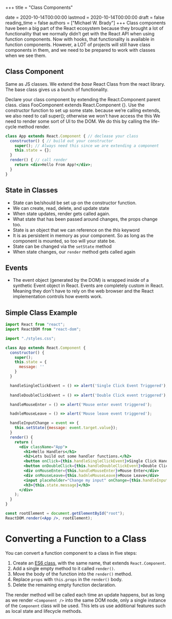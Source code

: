 +++
title = "Class Components"

date = 2020-10-14T00:00:00
lastmod = 2020-10-14T00:00:00
draft = false
reading_time = false
authors = ["Michael W. Brady"]
+++
Class components have been a big part of the React ecosystem because they brought a lot of functionality that we normally didn’t get with the React API when using function components. Now with hooks, that functionality is available in function components. However, a LOT of projects will still have class components in them, and we need to be prepared to work with classes when we see them.

## Class Component

Same as JS classes. We extend the *base* React Class from the react library. The base class gives us a bunch of functionality. 

Declare your class component by extending the React.Component parent class. class FooComponent extends React.Component {}. Use the constructor function to set up some state. because we’re calling extends, we also need to call super(); otherwise we won’t have access the this We need to render some sort of UI to the DOM. We do this by calling the life-cycle method render.

```jsx
class App extends React.Component { // declease your class
  constructor() { // build out your constructor
    super(); // Always need this since we are extending a component
    this.state = {};
  }
  render() { // call render
    return <div>Hello From App!</div>;
  }
}
```

## State in Classes

- State can be/should be set up on the constructor function.
- We can create, read, delete, and update state
- When state updates, render gets called again.
- What state that has been passed around changes, the props change too.
- State is an object that we can reference on the *this* keyword
- It is as persistent in memory as your component. So as long as the component is mounted, so too will your state be.
- State can be changed via the `setState` method
- When state changes, our `render` method gets called again

## Events

- The event object (generated by the DOM) is wrapped inside of a synthetic Event object in React. Events are completely custom in React. Meaning they don't have to rely on the web browser and the React implementation controls how events work.

## Simple Class Example

```jsx
import React from "react";
import ReactDOM from "react-dom";

import "./styles.css";

class App extends React.Component {
  constructor() {
    super();
    this.state = {
      message: ''
    }
  }

  handleSingleClickEvent = () => alert('Single Click Event Triggered');
  
  handleDoubleClickEvent = () => alert('Double Click event triggered');

  handleMouseEnter = () => alert('Mouse enter event triggered');

  hadnleMouseLeave = () => alert('Mouse leave event triggered');

  handleInputChange = event => {
    this.setState({message: event.target.value});
  }
  render() {
    return (
      <div className="App">
        <h1>Hello Handlers</h1>
        <h2>Lets build out some handler functions.</h2>
        <button onClick={this.handleSingleClickEvent}>Single Click Handler Demo</button>
        <button onDoubleClick={this.handleDoubleClickEvent}>Double Click Handler</button>
        <div onMouseEnter={this.handleMouseEnter}>Mouse Enter</div>
        <div onMouseLeave={this.hadnleMouseLeave}>Mouse Leave</div>
        <input placeholder="Change my input" onChange={this.handleInputChange}/>
        <h3>{this.state.message}</h3>
      </div>
    );
  }
}

const rootElement = document.getElementById("root");
ReactDOM.render(<App />, rootElement);
```

# Converting a Function to a Class

You can convert a function component to a class in five steps:

1. Create an [ES6 class](https://developer.mozilla.org/en/docs/Web/JavaScript/Reference/Classes), with the same name, that extends `React.Component`.
2. Add a single empty method to it called `render()`.
3. Move the body of the function into the `render()` method.
4. Replace `props` with `this.props` in the `render()` body.
5. Delete the remaining empty function declaration.

The render method will be called each time an update happens, but as long as we render `<Component />` into the same DOM node, only a single instance of the `Component` class will be used. This lets us use additional features such as local state and lifecycle methods.